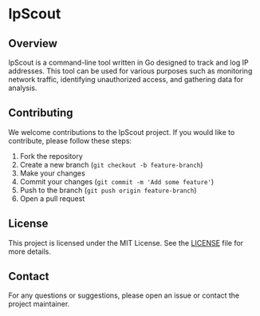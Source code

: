 # IpScout

## Overview
IpScout is a command-line tool written in Go designed to track and log IP addresses. This tool can be used for various purposes such as monitoring network traffic, identifying unauthorized access, and gathering data for analysis.

## Contributing
We welcome contributions to the IpScout project. If you would like to contribute, please follow these steps:

1. Fork the repository
2. Create a new branch (`git checkout -b feature-branch`)
3. Make your changes
4. Commit your changes (`git commit -m 'Add some feature'`)
5. Push to the branch (`git push origin feature-branch`)
6. Open a pull request

## License
This project is licensed under the MIT License. See the [LICENSE](LICENSE) file for more details.

## Contact
For any questions or suggestions, please open an issue or contact the project maintainer.
